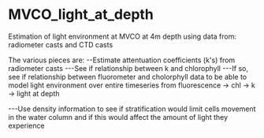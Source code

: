 # MVCO_light_at_depth

Estimation of light environment at MVCO at 4m depth using data from:
radiometer casts and CTD casts

The various pieces are:
--Estimate attentuation coefficients (k's) from radiometer casts
---See if relationship between k and chlorophyll
---If so, see if relationship between fluorometer and cholorphyll data to be able to model light environment over entire timeseries from    fluorescence -> chl -> k -> light at depth

---Use density information to see if stratification would limit cells movement in the water column and if this would affect the amount of light they experience
